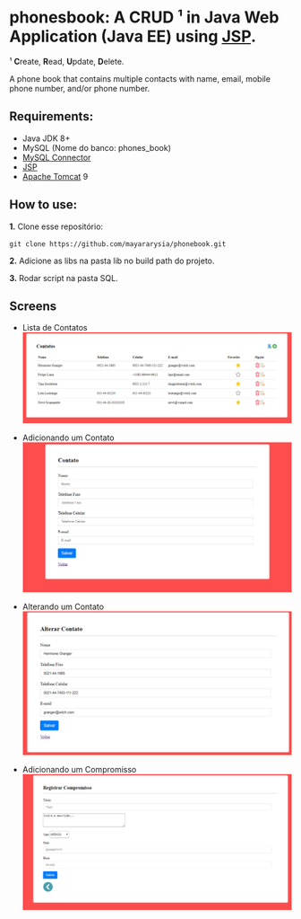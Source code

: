 # phonesbook: A **CRUD** ¹ in Java Web Application (Java EE) using [JSP](https://pt.wikipedia.org/wiki/JavaServer_Pages).

¹ **C**reate, **R**ead, **U**pdate, **D**elete.

A phone book that contains multiple contacts with name, email, mobile phone number, and/or phone number.

## Requirements:

- Java JDK 8+
- MySQL (Nome do banco: phones_book)
- [MySQL Connector](https://dev.mysql.com/downloads/connector/j/)
- [JSP](http://www.java2s.com/Code/Jar/j/Downloadjavaxservletjspjar.htm)
- [Apache Tomcat](https://tomcat.apache.org/) 9


## How to use:

**1.** Clone esse repositório:

```
git clone https://github.com/mayararysia/phonebook.git
```

**2.**  Adicione as libs na pasta lib no build path do projeto.

**3.** Rodar script na pasta SQL.

## Screens

- Lista de Contatos
![Lista de Contato](https://raw.githubusercontent.com/mayararysia/phonebook/master/Screenshots/home.png)

- Adicionando um Contato
![Adicionando um Contato](https://raw.githubusercontent.com/mayararysia/phonebook/master/Screenshots/register.png)

- Alterando um Contato
![Alterando um Contato](https://raw.githubusercontent.com/mayararysia/phonebook/master/Screenshots/edit.png)

- Adicionando um Compromisso
![Adicionando um Compromisso](https://raw.githubusercontent.com/mayararysia/phonebook/master/Screenshots/add-compromise.png)




